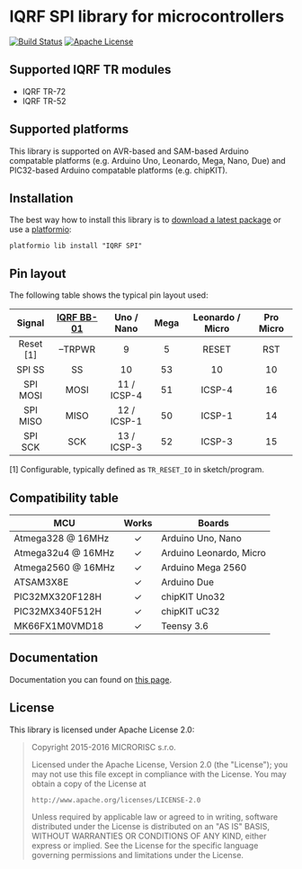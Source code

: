 # IQRF SPI library for microcontrollers

[![Build Status](https://travis-ci.org/iqrfsdk/clibiqrf-mcu.svg?branch=master)](https://travis-ci.org/iqrfsdk/clibiqrf-mcu)
[![Apache License](https://img.shields.io/badge/license-APACHE2-blue.svg)](https://github.com/iqrfsdk/clibiqrf-mcu/blob/master/LICENSE)

## Supported IQRF TR modules
 * IQRF TR-72
 * IQRF TR-52

## Supported platforms
This library is supported on AVR-based and SAM-based Arduino compatable platforms (e.g. Arduino Uno, Leonardo, Mega, Nano, Due) and PIC32-based Arduino compatable platforms (e.g. chipKIT).

## Installation
The best way how to install this library is to [download a latest package](https://github.com/iqrfsdk/clibiqrf-mcu/releases) or use a [platformio](http://platformio.org/lib/show/318/IQRF%20SPI/):

```
platformio lib install "IQRF SPI"
```
## Pin layout
The following table shows the typical pin layout used:

|  Signal   | [IQRF BB-01](http://eshop.iqrf.org/products/detail/IQRF-BB-01) |  Uno / Nano | Mega | Leonardo / Micro | Pro Micro |
| :-------: | :------------------------------------------------------------: | :---------: | :--: | :--------------: | :-------: |
| Reset [1] |                             –TRPWR                             |      9      |   5  |      RESET       |    RST    |
|  SPI SS   |                               SS                               |      10     |  53  |        10        |    10     |
|  SPI MOSI |                              MOSI                              | 11 / ICSP-4 |  51  |      ICSP-4      |    16     |
|  SPI MISO |                              MISO                              | 12 / ICSP-1 |  50  |      ICSP-1      |    14     |
|  SPI SCK  |                              SCK                               | 13 / ICSP-3 |  52  |      ICSP-3      |    15     |

[1] Configurable, typically defined as ```TR_RESET_IO``` in sketch/program.

## Compatibility table
|         MCU        |  Works |            Boards            |
| ------------------ | :----: | ---------------------------- |
| Atmega328 @ 16MHz  |    ✓   | Arduino Uno, Nano            |
| Atmega32u4 @ 16MHz |    ✓   | Arduino Leonardo, Micro      |
| Atmega2560 @ 16MHz |    ✓   | Arduino Mega 2560            |
| ATSAM3X8E          |    ✓   | Arduino Due                  |
| PIC32MX320F128H    |    ✓   | chipKIT Uno32                |
| PIC32MX340F512H    |    ✓   | chipKIT uC32                 |
| MK66FX1M0VMD18     |    ✓   | Teensy 3.6                   |

## Documentation
Documentation you can found on [this page](https://iqrfsdk.github.io/clibiqrf-mcu/).

## License
This library is licensed under Apache License 2.0:

 > Copyright 2015-2016 MICRORISC s.r.o.
 > 
 > Licensed under the Apache License, Version 2.0 (the "License");
 > you may not use this file except in compliance with the License.
 > You may obtain a copy of the License at
 > 
 >     http://www.apache.org/licenses/LICENSE-2.0
 > 
 > Unless required by applicable law or agreed to in writing, software
 > distributed under the License is distributed on an "AS IS" BASIS,
 > WITHOUT WARRANTIES OR CONDITIONS OF ANY KIND, either express or implied.
 > See the License for the specific language governing permissions and
 > limitations under the License.
